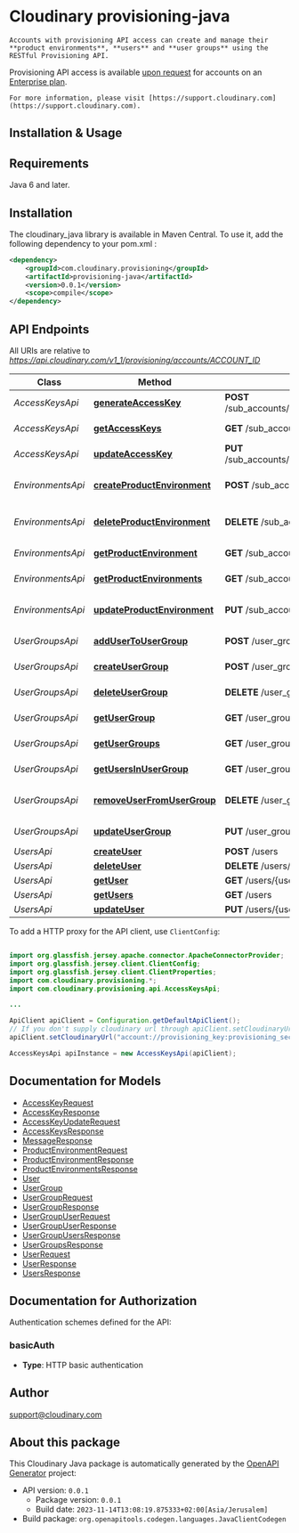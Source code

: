# Cloudinary provisioning-java

    Accounts with provisioning API access can create and manage their **product environments**, **users** and **user groups** using the RESTful Provisioning API. 

Provisioning API access is available [upon request](https://cloudinary.com/contact?plan=enterprise) for accounts on an [Enterprise plan](https://cloudinary.com/pricing#pricing-enterprise).


    For more information, please visit [https://support.cloudinary.com](https://support.cloudinary.com).

## Installation & Usage

## Requirements

Java 6 and later.

## Installation

The cloudinary_java library is available in Maven Central. To use it, add the following dependency to your pom.xml :
```xml
<dependency>
    <groupId>com.cloudinary.provisioning</groupId>
    <artifactId>provisioning-java</artifactId>
    <version>0.0.1</version>
    <scope>compile</scope>
</dependency>
```

## API Endpoints

All URIs are relative to *https://api.cloudinary.com/v1_1/provisioning/accounts/ACCOUNT_ID*

Class | Method | HTTP request | Description
------------ | ------------- | ------------- | -------------
*AccessKeysApi* | [**generateAccessKey**](docs/AccessKeysApi.md#generateAccessKey) | **POST** /sub_accounts/{sub_account_id}/access_keys | Generate an access key
*AccessKeysApi* | [**getAccessKeys**](docs/AccessKeysApi.md#getAccessKeys) | **GET** /sub_accounts/{sub_account_id}/access_keys | Get access keys
*AccessKeysApi* | [**updateAccessKey**](docs/AccessKeysApi.md#updateAccessKey) | **PUT** /sub_accounts/{sub_account_id}/access_keys/{key} | Update an access key
*EnvironmentsApi* | [**createProductEnvironment**](docs/EnvironmentsApi.md#createProductEnvironment) | **POST** /sub_accounts | Create product environment
*EnvironmentsApi* | [**deleteProductEnvironment**](docs/EnvironmentsApi.md#deleteProductEnvironment) | **DELETE** /sub_accounts/{sub_account_id} | Delete product environment
*EnvironmentsApi* | [**getProductEnvironment**](docs/EnvironmentsApi.md#getProductEnvironment) | **GET** /sub_accounts/{sub_account_id} | Get product environment
*EnvironmentsApi* | [**getProductEnvironments**](docs/EnvironmentsApi.md#getProductEnvironments) | **GET** /sub_accounts | Get product environments
*EnvironmentsApi* | [**updateProductEnvironment**](docs/EnvironmentsApi.md#updateProductEnvironment) | **PUT** /sub_accounts/{sub_account_id} | Update product environment
*UserGroupsApi* | [**addUserToUserGroup**](docs/UserGroupsApi.md#addUserToUserGroup) | **POST** /user_groups/{group_id}/users/{user_id} | Add User to User Group
*UserGroupsApi* | [**createUserGroup**](docs/UserGroupsApi.md#createUserGroup) | **POST** /user_groups | Create User Group
*UserGroupsApi* | [**deleteUserGroup**](docs/UserGroupsApi.md#deleteUserGroup) | **DELETE** /user_groups/{group_id} | Delete User Group
*UserGroupsApi* | [**getUserGroup**](docs/UserGroupsApi.md#getUserGroup) | **GET** /user_groups/{group_id} | Get User Group
*UserGroupsApi* | [**getUserGroups**](docs/UserGroupsApi.md#getUserGroups) | **GET** /user_groups | Get User Groups
*UserGroupsApi* | [**getUsersInUserGroup**](docs/UserGroupsApi.md#getUsersInUserGroup) | **GET** /user_groups/{group_id}/users | Get Users in User Group
*UserGroupsApi* | [**removeUserFromUserGroup**](docs/UserGroupsApi.md#removeUserFromUserGroup) | **DELETE** /user_groups/{group_id}/users/{user_id} | Remove User from User Group
*UserGroupsApi* | [**updateUserGroup**](docs/UserGroupsApi.md#updateUserGroup) | **PUT** /user_groups/{group_id} | Update User Group
*UsersApi* | [**createUser**](docs/UsersApi.md#createUser) | **POST** /users | Create user
*UsersApi* | [**deleteUser**](docs/UsersApi.md#deleteUser) | **DELETE** /users/{user_id} | Delete user
*UsersApi* | [**getUser**](docs/UsersApi.md#getUser) | **GET** /users/{user_id} | Get user
*UsersApi* | [**getUsers**](docs/UsersApi.md#getUsers) | **GET** /users | Get users
*UsersApi* | [**updateUser**](docs/UsersApi.md#updateUser) | **PUT** /users/{user_id} | Update user


To add a HTTP proxy for the API client, use `ClientConfig`:
```java

import org.glassfish.jersey.apache.connector.ApacheConnectorProvider;
import org.glassfish.jersey.client.ClientConfig;
import org.glassfish.jersey.client.ClientProperties;
import com.cloudinary.provisioning.*;
import com.cloudinary.provisioning.api.AccessKeysApi;

...

ApiClient apiClient = Configuration.getDefaultApiClient();
// If you don't supply cloudinary url through apiClient.setCloudinaryUrl("Cloudinary account url"> it'll be taken from environment variable
apiClient.setCloudinaryUrl("account://provisioning_key:provisioning_secret@account_id");

AccessKeysApi apiInstance = new AccessKeysApi(apiClient);

```

## Documentation for Models

 - [AccessKeyRequest](docs/AccessKeyRequest.md)
 - [AccessKeyResponse](docs/AccessKeyResponse.md)
 - [AccessKeyUpdateRequest](docs/AccessKeyUpdateRequest.md)
 - [AccessKeysResponse](docs/AccessKeysResponse.md)
 - [MessageResponse](docs/MessageResponse.md)
 - [ProductEnvironmentRequest](docs/ProductEnvironmentRequest.md)
 - [ProductEnvironmentResponse](docs/ProductEnvironmentResponse.md)
 - [ProductEnvironmentsResponse](docs/ProductEnvironmentsResponse.md)
 - [User](docs/User.md)
 - [UserGroup](docs/UserGroup.md)
 - [UserGroupRequest](docs/UserGroupRequest.md)
 - [UserGroupResponse](docs/UserGroupResponse.md)
 - [UserGroupUserRequest](docs/UserGroupUserRequest.md)
 - [UserGroupUserResponse](docs/UserGroupUserResponse.md)
 - [UserGroupUsersResponse](docs/UserGroupUsersResponse.md)
 - [UserGroupsResponse](docs/UserGroupsResponse.md)
 - [UserRequest](docs/UserRequest.md)
 - [UserResponse](docs/UserResponse.md)
 - [UsersResponse](docs/UsersResponse.md)


## Documentation for Authorization

Authentication schemes defined for the API:
### basicAuth


- **Type**: HTTP basic authentication


## Author

support@cloudinary.com

## About this package

This Cloudinary Java package is automatically generated by the [OpenAPI Generator](https://openapi-generator.tech) project:

- API version: `0.0.1`
    - Package version: `0.0.1`
    - Build date: `2023-11-14T13:08:19.875333+02:00[Asia/Jerusalem]`
- Build package: `org.openapitools.codegen.languages.JavaClientCodegen`
